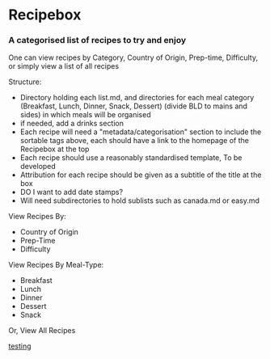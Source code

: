 # Recipebox
### A categorised list of recipes to try and enjoy

One can view recipes by Category, Country of Origin, Prep-time, Difficulty, or simply view a list of all recipes

Structure:

- Directory holding each list.md, and directories for each meal category (Breakfast, Lunch, Dinner, Snack, Dessert) (divide BLD to mains and sides) in which meals will be organised
- if needed, add a drinks section
- Each recipe will need a "metadata/categorisation" section to include the sortable tags above, each should have a link to the homepage of the Recipebox at the top
- Each recipe should use a reasonably standardised template, To be developed
- Attribution for each recipe should be given as a subtitle of the title at the box
- DO I want to add date stamps?
- Will need subdirectories to hold sublists such as canada.md or easy.md


View Recipes By:
- Country of Origin
- Prep-Time
- Difficulty

View Recipes By Meal-Type:
- Breakfast
- Lunch
- Dinner
- Dessert
- Snack

Or, View All Recipes

[testing](https://github.com/wyattshanahan/Recipebox/blob/main/countries/Canada.md)
